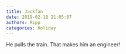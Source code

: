 ```yaml
---
title: Jackfan
date: 2019-02-18 21:05:07
authors: Ripp
categories: Holiday
---
```


 He pulls the train.
That makes him an engineer!